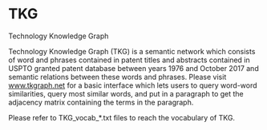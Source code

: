 # TKG
Technology Knowledge Graph

Technology Knowledge Graph (TKG) is a semantic network which consists of word and phrases contained in patent titles and abstracts contained in USPTO granted patent database between years 1976 and October 2017 and semantic relations between these words and phrases. Please visit www.tkgraph.net for a basic interface which lets users to query word-word similarities, query most similar words, and put in a paragraph to get the adjacency matrix containing the terms in the paragraph.

Please refer to TKG_vocab_*.txt files to reach the vocabulary of TKG.
